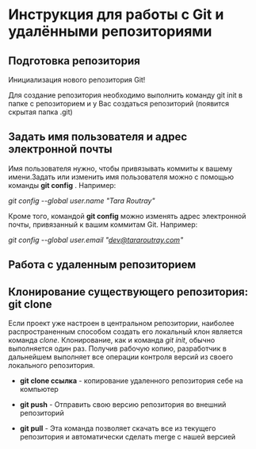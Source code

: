 # Инструкция для работы с Git и удалёнными репозиториями 

## Подготовка репозитория

Инициализация нового репозитория Git!

Для создание репозитория необходимо выполнить команду git init в папке с репозиторием и у Вас создаться репозиторий (появится скрытая папка .git)

## Задать имя пользователя и адрес электронной почты

Имя пользователя нужно, чтобы привязывать коммиты к вашему имени.Задать или изменить имя пользователя можно с помощью команды **git config** . Например:

*git config --global user.name "Tara Routray"*

Кроме того, командой **git config** можно изменять адрес электронной почты, привязанный к вашим коммитам Git. 
Например:

*git config --global user.email "dev@tararoutray.com"*

## Работа с удаленным репозиторием

## Клонирование существующего репозитория: git clone

Если проект уже настроен в центральном репозитории, наиболее распространенным способом создать его локальный клон является команда *clone*. Клонирование, как и команда *git init*, обычно выполняется один раз. Получив рабочую копию, разработчик в дальнейшем выполняет все операции контроля версий из своего локального репозитория.

* **git clone ссылка**  - копирование удаленного репозитория себе на компьютер

* **git push** - Отправить свою версию репозитория во внешний репозиторий

* **git pull** - Эта команда позволяет скачать все из текущего репозитория и автоматически сделать merge с нашей версией